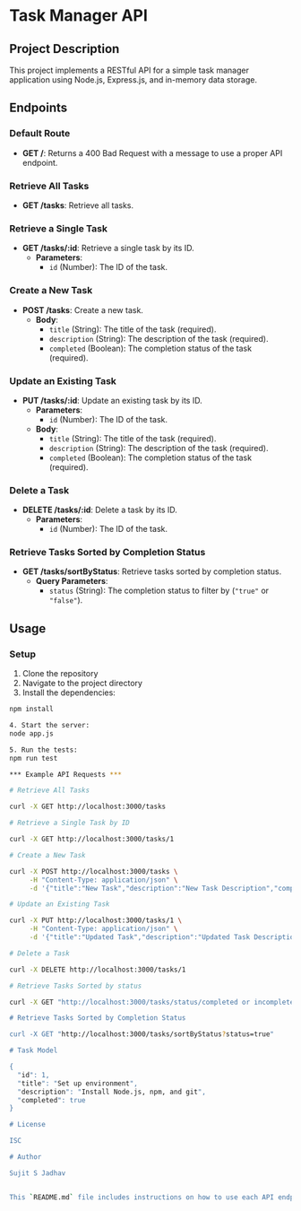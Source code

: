 # Task Manager API

## Project Description

This project implements a RESTful API for a simple task manager application using Node.js, Express.js, and in-memory data storage.

## Endpoints

### Default Route
- **GET /**: Returns a 400 Bad Request with a message to use a proper API endpoint.

### Retrieve All Tasks
- **GET /tasks**: Retrieve all tasks.

### Retrieve a Single Task
- **GET /tasks/:id**: Retrieve a single task by its ID.
  - **Parameters**: 
    - `id` (Number): The ID of the task.

### Create a New Task
- **POST /tasks**: Create a new task.
  - **Body**: 
    - `title` (String): The title of the task (required).
    - `description` (String): The description of the task (required).
    - `completed` (Boolean): The completion status of the task (required).

### Update an Existing Task
- **PUT /tasks/:id**: Update an existing task by its ID.
  - **Parameters**: 
    - `id` (Number): The ID of the task.
  - **Body**: 
    - `title` (String): The title of the task (required).
    - `description` (String): The description of the task (required).
    - `completed` (Boolean): The completion status of the task (required).

### Delete a Task
- **DELETE /tasks/:id**: Delete a task by its ID.
  - **Parameters**: 
    - `id` (Number): The ID of the task.

### Retrieve Tasks Sorted by Completion Status
- **GET /tasks/sortByStatus**: Retrieve tasks sorted by completion status.
  - **Query Parameters**: 
    - `status` (String): The completion status to filter by (`"true"` or `"false"`).

## Usage

### Setup

1. Clone the repository
2. Navigate to the project directory
3. Install the dependencies:

```bash
npm install

4. Start the server:
node app.js

5. Run the tests:
npm run test

*** Example API Requests ***

# Retrieve All Tasks

curl -X GET http://localhost:3000/tasks

# Retrieve a Single Task by ID

curl -X GET http://localhost:3000/tasks/1

# Create a New Task

curl -X POST http://localhost:3000/tasks \
     -H "Content-Type: application/json" \
     -d '{"title":"New Task","description":"New Task Description","completed":false}'

# Update an Existing Task

curl -X PUT http://localhost:3000/tasks/1 \
     -H "Content-Type: application/json" \
     -d '{"title":"Updated Task","description":"Updated Task Description","completed":true}'

# Delete a Task

curl -X DELETE http://localhost:3000/tasks/1

# Retrieve Tasks Sorted by status

curl -X GET "http://localhost:3000/tasks/status/completed or incomplete

# Retrieve Tasks Sorted by Completion Status

curl -X GET "http://localhost:3000/tasks/sortByStatus?status=true"

# Task Model

{
  "id": 1,
  "title": "Set up environment",
  "description": "Install Node.js, npm, and git",
  "completed": true
}

# License

ISC

# Author

Sujit S Jadhav


This `README.md` file includes instructions on how to use each API endpoint, the parameters required, and example requests using `curl`. It ensures that anyone using the API can understand how to pass the exact parameters needed for each request.






